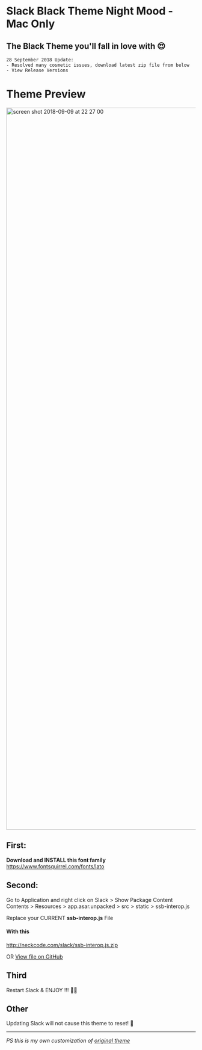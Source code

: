 # Slack Black Theme Night Mood - Mac Only
## The Black Theme you'll fall in love with 😍
```
28 September 2018 Update:
- Resolved many cosmetic issues, download latest zip file from below
- View Release Versions
```
# Theme Preview
<img width="1920" alt="screen shot 2018-09-09 at 22 27 00" src="https://user-images.githubusercontent.com/16766231/45268625-9052ec80-b47f-11e8-98d5-70c9fb188ea1.png">




## First:

**Download and INSTALL this font family**
https://www.fontsquirrel.com/fonts/lato



## Second:

Go to Application  and right click on Slack  > Show Package Content
Contents > Resources > app.asar.unpacked > src > static >  ssb-interop.js

Replace your CURRENT **ssb-interop.js** File

#### With this

http://neckcode.com/slack/ssb-interop.js.zip

OR
[View file on GitHub](https://github.com/caiceA/slack-black-theme/blob/master/ssb-interop.js)

## Third

Restart Slack & ENJOY !!! 🙌🏻

## Other

Updating Slack will not cause this theme to reset! 🦁



---

_PS this is my own customization of [original theme](https://github.com/widget-/slack-black-theme)_

